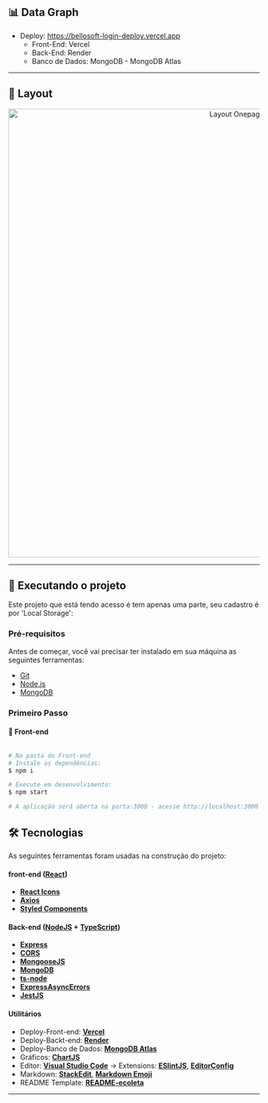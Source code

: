 ## 📊 Data Graph

- Deploy: https://bellosoft-login-deploy.vercel.app 
   - Front-End: Vercel
   - Back-End: Render
   - Banco de Dados: MongoDB - MongoDB Atlas

---

## 🎨 Layout

<p align="center">
  <img src="https://uploaddeimagens.com.br/images/004/804/387/full/image_2024-06-25_064959230.png?1719309007" alt="Layout Onepage" width="900px">
</p>

---

## 🚀 Executando o projeto

Este projeto que está tendo acesso é tem apenas uma parte, seu cadastro é por 'Local Storage':

### Pré-requisitos

Antes de começar, você vai precisar ter instalado em sua máquina as seguintes ferramentas:
- [Git](https://git-scm.com)
- [Node.js](https://nodejs.org/en/)
- [MongoDB](https://www.mongodb.com/)

### Primeiro Passo

#### 🧭 Front-end

```bash

# Na pasta do Front-end
# Instale as dependências:
$ npm i

# Execute em desenvolvimento:
$ npm start

# A aplicação será aberta na porta:3000 - acesse http://localhost:3000

```

## 🛠 Tecnologias

As seguintes ferramentas foram usadas na construção do projeto:

#### **front-end** ([React](https://reactjs.org/))

-   **[React Icons](https://react-icons.github.io/react-icons/)**
-   **[Axios](https://github.com/axios/axios)**
-   **[Styled Components](https://styled-components.com/)**

#### [](https://github.com/igortamuz/FullStack---Data-Graph/tree/main/Backend%20-%20Cotabox)**Back-end**  ([NodeJS](https://nodejs.org/en/)  +  [TypeScript](https://www.typescriptlang.org/))

-   **[Express](https://expressjs.com/)**
-   **[CORS](https://expressjs.com/en/resources/middleware/cors.html)**
-   **[MongooseJS](https://mongoosejs.com/)**
-   **[MongoDB](https://www.mongodb.com/)**
-   **[ts-node](https://github.com/TypeStrong/ts-node)**
-   **[ExpressAsyncErrors](https://www.npmjs.com/package/express-async-errors)**
-   **[JestJS](https://jestjs.io/)**


#### [](https://github.com/igortamuz/FullStack---Data-Graph)**Utilitários**


-   Deploy-Front-end:  **[Vercel](https://vercel.com)**
-   Deploy-Backt-end:  **[Render](https://render.com)**
-   Deploy-Banco de Dados:  **[MongoDB Atlas](https://www.mongodb.com)**
-   Gráficos:  **[ChartJS](https://www.chartjs.org/)**
-   Editor:  **[Visual Studio Code](https://code.visualstudio.com/)**  → Extensions:  **[ESlintJS](https://marketplace.visualstudio.com/items?itemName=dbaeumer.vscode-eslint)**, **[EditorConfig](https://marketplace.visualstudio.com/items?itemName=EditorConfig.EditorConfig)**
-   Markdown:  **[StackEdit](https://stackedit.io/)**,  **[Markdown Emoji](https://gist.github.com/rxaviers/7360908)**
-   README Template:  **[README-ecoleta](https://github.com/tgmarinho/README-ecoleta/blob/master/README.md)**

---
